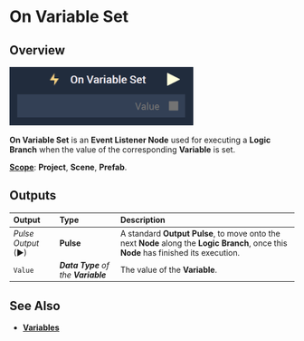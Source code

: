 # On Variable Set

## Overview

![The On Variable Set Node.](../../../.gitbook/assets/onvariablesetupdatedimage.png)

**On Variable Set** is an **Event Listener Node** used for executing a **Logic Branch** when the value of the corresponding **Variable** is set.

[**Scope**](../../overview.md#scopes): **Project**, **Scene**, **Prefab**.

## Outputs

| Output | Type | Description |
| :--- | :--- | :--- |
| _Pulse Output_ \(►\) | **Pulse** | A standard **Output Pulse**, to move onto the next **Node** along the **Logic Branch**, once this **Node** has finished its execution. |
| `Value` | _**Data Type** of the **Variable**_ | The value of the **Variable**. |

## See Also

* [**Variables**](./)

